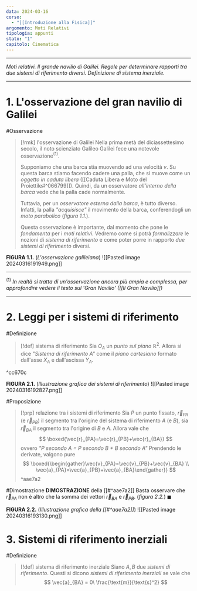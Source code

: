 ```yaml
---
data: 2024-03-16
corso:
  - "[[Introduzione alla Fisica]]"
argomento: Moti Relativi
tipologia: appunti
stato: "1"
capitolo: Cinematica
---
```

- - -
*Moti relativi. Il grande navilio di Galilei. Regole per determinare rapporti tra due sistemi di riferimento diversi. Definizione di sistema inerziale.*
- - -
# 1. L'osservazione del gran navilio di Galilei
#Osservazione 
> [!rmk] l'osservazione di Galilei
> Nella prima metà del diciassettesimo secolo, il noto scienziato Galileo Galilei fece una notevole osservazione$^{(1)}$. 
> 
> Supponiamo che una barca stia muovendo ad una velocità $v$. Su questa barca stiamo facendo cadere una palla, che si muove come un *oggetto in caduta libera* ([[Caduta Libera e Moto del Proiettile#^066799]]). Quindi, da un osservatore *all'interno della barca* vede che la palla cade normalmente.
> 
> Tuttavia, per un *osservatore esterna dalla barca*, è tutto diverso. Infatti, la palla *"acquisisce"* il movimento della barca, conferendogli un *moto parabolico* (*figura 1.1.*).
> 
> Questa osservazione è importante, dal momento che pone le *fondamenta* per i *moti relativi*. Vedremo come si potrà *formalizzare* le nozioni di *sistema di riferimento* e come poter porre in rapporto *due sistemi di riferimento* diversi.

**FIGURA 1.1.** (*L'osservazione galileiana*)
![[Pasted image 20240316191949.png]]

- - -
$^{(1)}$ *In realtà si tratta di un'osservazione ancora più ampia e complessa, per approfondire vedere il testo sul 'Gran Navilio' ([[Il Gran Navilio]])*
- - -
# 2. Leggi per i sistemi di riferimento
#Definizione 
> [!def] sistema di riferimento
> Sia $O_A$ un *punto sul piano* $\mathbb{R}^2$. Allora si dice *"Sistema di riferimento $A$"* come il *piano cartesiano* formato dall'asse $X_A$ e dall'ascissa $Y_A$.

^cc670c

**FIGURA 2.1.** (*Illustrazione grafica dei sistemi di riferimento*)
![[Pasted image 20240316192827.png]]

#Proposizione  
> [!prp] relazione tra i sistemi di riferimento
> Sia $P$ un punto fissato, $\vec{r}_{PA}$ (e $\vec{r}_{PB}$) il segmento tra l'origine del sistema di riferimento $A$ (e $B$), sia $\vec{r}_{BA}$ il segmento tra l'origine di $B$ e $A$. Allora vale che
> $$
> \boxed{\vec{r}_{PA}=\vec{r}_{PB}+\vec{r}_{BA}}
> $$
> ovvero *"P secondo A = P secondo B + B secondo A"*
> Prendendo le derivate, valgono pure
> $$
> \boxed{\begin{gather}\vec{v}_{PA}=\vec{v}_{PB}+\vec{v}_{BA} \\ \vec{a}_{PA}=\vec{a}_{PB}+\vec{a}_{BA}\end{gather}}
> $$
^aae7a2

#Dimostrazione 
**DIMOSTRAZIONE** della [[#^aae7a2]]
Basta osservare che $\vec{r}_{PA}$ non è altro che la somma dei vettori $\vec{r}_{BA}$ e $\vec{r}_{PB}$. (*figura 2.2.*) $\blacksquare$

**FIGURA 2.2.** (*Illustrazione grafica della [[#^aae7a2]]*)
![[Pasted image 20240316193130.png]]
# 3. Sistemi di riferimento inerziali
#Definizione 
> [!def] sistema di riferimento inerziale
> Siano $A, B$ due *sistemi di riferimento*. Questi si dicono *sistemi di riferimento inerziali* se vale che
> $$
> \vec{a}_{BA} = 0\ \frac{\text{m}}{\text{s}^2}
> $$

